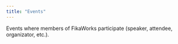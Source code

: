 ```yaml
---
title: "Events"
---
```


Events where members of FikaWorks participate (speaker, attendee, organizator, etc.).

